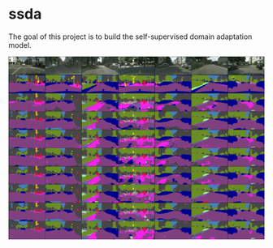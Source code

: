 # ssda

The goal of this project is to build the self-supervised domain adaptation model.

![alt text](https://github.com/mur4k/ssda/blob/master/ssda_models_all_comparison7.png)
